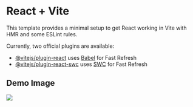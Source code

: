# React + Vite

This template provides a minimal setup to get React working in Vite with HMR and some ESLint rules.

Currently, two official plugins are available:

- [@vitejs/plugin-react](https://github.com/vitejs/vite-plugin-react/blob/main/packages/plugin-react/README.md) uses [Babel](https://babeljs.io/) for Fast Refresh
- [@vitejs/plugin-react-swc](https://github.com/vitejs/vite-plugin-react-swc) uses [SWC](https://swc.rs/) for Fast Refresh

## Demo Image 
![](https://private-user-images.githubusercontent.com/115923073/444117970-e847cee8-8dd5-442c-824f-cbb308c3e49a.png?jwt=eyJhbGciOiJIUzI1NiIsInR5cCI6IkpXVCJ9.eyJpc3MiOiJnaXRodWIuY29tIiwiYXVkIjoicmF3LmdpdGh1YnVzZXJjb250ZW50LmNvbSIsImtleSI6ImtleTUiLCJleHAiOjE3NDkxNTA2NDMsIm5iZiI6MTc0OTE1MDM0MywicGF0aCI6Ii8xMTU5MjMwNzMvNDQ0MTE3OTcwLWU4NDdjZWU4LThkZDUtNDQyYy04MjRmLWNiYjMwOGMzZTQ5YS5wbmc_WC1BbXotQWxnb3JpdGhtPUFXUzQtSE1BQy1TSEEyNTYmWC1BbXotQ3JlZGVudGlhbD1BS0lBVkNPRFlMU0E1M1BRSzRaQSUyRjIwMjUwNjA1JTJGdXMtZWFzdC0xJTJGczMlMkZhd3M0X3JlcXVlc3QmWC1BbXotRGF0ZT0yMDI1MDYwNVQxOTA1NDNaJlgtQW16LUV4cGlyZXM9MzAwJlgtQW16LVNpZ25hdHVyZT0zNGM1N2IzMzJiY2M0YThlNjk3YjY4M2IxNzZhNzdkYzkyYmY2OWNkYjM2OGUzODA5NTQ0M2UxNzIwOWQwNDNjJlgtQW16LVNpZ25lZEhlYWRlcnM9aG9zdCJ9.tjNzg8LWRa-Bq7leWVcO7bKQNB8j84LnfQTFCliHtoU)

